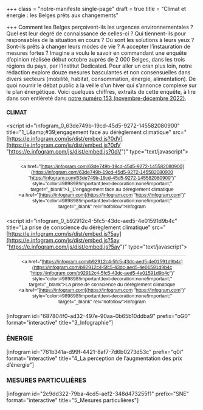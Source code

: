 +++
class = "notre-manifeste single-page"
draft = true
title = "Climat et énergie : les Belges prêts aux changements"

+++
Comment les Belges perçoivent-ils les urgences environnementales ? Quel est leur degré de connaissance de celles-ci ? Qui tiennent-ils pour responsables de la situation en cours ? Où sont les solutions à leurs yeux ? Sont-ils prêts à changer leurs modes de vie ? A accepter l’instauration de mesures fortes ? Imagine a voulu le savoir en commandant une enquête d’opinion réalisée début octobre auprès de 2 000 Belges, dans les trois régions du pays, par l’Institut Dedicated. Pour aller un cran plus loin, notre rédaction explore douze mesures basculantes et non consensuelles dans divers secteurs (mobilité, habitat, consommation, énergie, alimentation). De quoi nourrir le débat public à la veille d’un hiver qui s’annonce complexe sur le plan énergétique. Voici quelques chiffres, extraits de cette enquête, à lire dans son entièreté dans [notre numéro 153 (novembre-décembre 2022)](https://kiosque.imagine-magazine.com/).

#### **CLIMAT**

<align center> <script id="infogram_0_63de749b-19cd-45d5-9272-145582080900" title="1_L&amp;amp;#39;engagement face au dérèglement climatique" src="[https://e.infogram.com/js/dist/embed.js?0dV](https://e.infogram.com/js/dist/embed.js?0dV "https://e.infogram.com/js/dist/embed.js?0dV")" type="text/javascript"></script><div style="padding:8px 0;font-family:Arial!important;font-size:13px!important;line-height:15px!important;text-align:center;border-top:1px solid #dadada;margin:0 30px"><a href="[https://infogram.com/63de749b-19cd-45d5-9272-145582080900](https://infogram.com/63de749b-19cd-45d5-9272-145582080900 "https://infogram.com/63de749b-19cd-45d5-9272-145582080900")" style="color:#989898!important;text-decoration:none!important;" target="_blank">1_L'engagement face au dérèglement climatique</a><br><a href="[https://infogram.com](https://infogram.com "https://infogram.com")" style="color:#989898!important;text-decoration:none!important;" target="_blank" rel="nofollow">Infogram</a></div>

<align center> <script id="infogram_0_b92912c4-5fc5-43dc-aed5-4e01591d9b4c" title="La prise de conscience du dérèglement climatique" src="[https://e.infogram.com/js/dist/embed.js?5ay](https://e.infogram.com/js/dist/embed.js?5ay "https://e.infogram.com/js/dist/embed.js?5ay")" type="text/javascript"></script><div style="padding:8px 0;font-family:Arial!important;font-size:13px!important;line-height:15px!important;text-align:center;border-top:1px solid #dadada;margin:0 30px"><a href="[https://infogram.com/b92912c4-5fc5-43dc-aed5-4e01591d9b4c](https://infogram.com/b92912c4-5fc5-43dc-aed5-4e01591d9b4c "https://infogram.com/b92912c4-5fc5-43dc-aed5-4e01591d9b4c")" style="color:#989898!important;text-decoration:none!important;" target="_blank">La prise de conscience du dérèglement climatique</a><br><a href="[https://infogram.com](https://infogram.com "https://infogram.com")" style="color:#989898!important;text-decoration:none!important;" target="_blank" rel="nofollow">Infogram</a></div>

\[infogram id="687804f0-ad32-497e-90aa-0b65b10ddba9" prefix="oG0" format="interactive" title="3_Infographie"\]

### **ÉNERGIE**

\[infogram id="761b341a-d99f-4421-8af7-7d6b0273d53c" prefix="q0i" format="interactive" title="4_La perception de l’augmentation des prix d’énergie"\]

### **MESURES PARTICULIÈRES**

\[infogram id="2c9dd322-79ba-4cd5-aef2-348d473255f1" prefix="SNE" format="interactive" title="5_Mesures particulières"\]